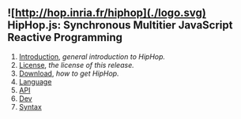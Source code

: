 ![http://hop.inria.fr/hiphop](./logo.svg) HipHop.js: Synchronous Multitier JavaScript Reactive Programming
----------------------------------------------------------------



  1. [Introduction](./_index.md), _general introduction to HipHop._
  2. [License](./license.md), _the license of this release._
  3. [Download](./download.md), _how to get HipHop._
  4. [Language](./_lang.md)
  5. [API](./api.md)
  6. [Dev](./dev.md)
  7. [Syntax](./syntax/hiphop.bnf)
  
